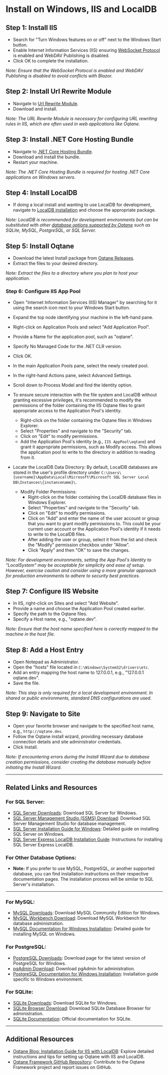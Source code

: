 # Install on Windows, IIS and LocalDB 

## Step 1: Install IIS

- Search for "Turn Windows features on or off" next to the Windows Start button.
- Enable Internet Information Services (IIS) ensuring [WebSocket Protocol](https://learn.microsoft.com/en-us/aspnet/core/fundamentals/websockets?#enabling-websockets-on-iis) is enabled and WebDAV Publishing is disabled.
- Click OK to complete the installation.

*Note: Ensure that the WebSocket Protocol is enabled and WebDAV Publishing is disabled to avoid conflicts with Blazor.*

## Step 2: Install Url Rewrite Module

- Navigate to [Url Rewrite Module](https://www.iis.net/downloads/microsoft/url-rewrite).
- Download and install.

*Note: The URL Rewrite Module is necessary for configuring URL rewriting rules in IIS, which are often used in web applications like Oqtane.*

## Step 3: Install .NET Core Hosting Bundle

- Navigate to [.NET Core Hosting Bundle](https://dotnet.microsoft.com/permalink/dotnetcore-windows-runtime-bundle-installer).
- Download and install the bundle.
- Restart your machine.

*Note: The .NET Core Hosting Bundle is required for hosting .NET Core applications on Windows servers.*

## Step 4: Install LocalDB

- If doing a local install and wanting to use LocalDB for development, navigate to [LocalDB installation](https://docs.microsoft.com/en-us/sql/database-engine/configure-windows/sql-server-express-localdb) and choose the appropriate package.

*Note: LocalDB is recommended for development environments but can be substituted with other [database options supported by Oqtane](./resources) such as SQLite, MySQL, PostgreSQL, or SQL Server.*

## Step 5: Install Oqtane

- Download the latest Install package from [Oqtane Releases](https://github.com/oqtane/oqtane.framework/releases).
- Extract the files to your desired directory.

*Note: Extract the files to a directory where you plan to host your application.*

### Step 6: Configure IIS App Pool

- Open "Internet Information Services (IIS) Manager" by searching for it using the search icon next to your Windows Start button.
- Expand the top node identifying your machine in the left-hand pane.
- Right-click on Application Pools and select "Add Application Pool".
- Provide a Name for the application pool, such as "oqtane".
- Specify No Managed Code for the .NET CLR version.
- Click OK.
- In the main Application Pools pane, select the newly created pool.
- In the right-hand Actions pane, select Advanced Settings.
- Scroll down to Process Model and find the Identity option.
- To ensure secure interaction with the file system and LocalDB without granting excessive privileges, it's recommended to modify the permissions of the folder containing the IIS Oqtane files to grant appropriate access to the Application Pool's identity.
   - Right-click on the folder containing the Oqtane files in Windows Explorer.
   - Select "Properties" and navigate to the "Security" tab.
   - Click on "Edit" to modify permissions.
   - Add the Application Pool's identity (e.g., `IIS AppPool\oqtane`) and grant it appropriate permissions, such as Modify access. This allows the application pool to write to the directory in addition to reading from it.
- Locate the LocalDB Data Directory: By default, LocalDB databases are stored in the user's profile directory under `C:\Users\{username}\AppData\Local\Microsoft\Microsoft SQL Server Local DB\Instances\{instancename}\`.

  - Modify Folder Permissions:
      - Right-click on the folder containing the LocalDB database files in Windows Explorer.
      - Select "Properties" and navigate to the "Security" tab.
      - Click on "Edit" to modify permissions.
      - Click on "Add" and enter the name of the user account or group that you want to grant modify permissions to. This could be your current user account or the Application Pool's identity if it needs to write to the LocalDB files.
      - After adding the user or group, select it from the list and check the "Modify" permission checkbox under "Allow".
      - Click "Apply" and then "OK" to save the changes.

*Note: For development environments, setting the App Pool's Identity to "LocalSystem" may be acceptable for simplicity and ease of setup. However, exercise caution and consider using a more granular approach for production environments to adhere to security best practices.*

## Step 7: Configure IIS Website

- In IIS, right-click on Sites and select "Add Website".
- Provide a name and choose the Application Pool created earlier.
- Specify the path to the Oqtane files.
- Specify a Host name, e.g., "oqtane.dev".

*Note: Ensure that the host name specified here is correctly mapped to the machine in the host file.*

## Step 8: Add a Host Entry

- Open Notepad as Administrator.
- Open the "hosts" file located in `C:\Windows\System32\drivers\etc`.
- Add an entry mapping the host name to 127.0.0.1, e.g., "127.0.0.1 oqtane.dev".
- Save the file.

*Note: This step is only required for a local development environment. In shared or public environments, standard DNS configurations are used.*

## Step 9: Navigate to Site

- Open your favorite browser and navigate to the specified host name, e.g., `http://oqtane.dev`.
- Follow the Oqtane install wizard, providing necessary database connection details and site administrator credentials.
- Click Install.

*Note: If encountering errors during the Install Wizard due to database creation permissions, consider creating the database manually before initiating the Install Wizard.*

---

## Related Links and Resources

### For SQL Server:
- [SQL Server Downloads](https://www.microsoft.com/en-us/sql-server/sql-server-downloads): Download SQL Server for Windows.
- [SQL Server Management Studio (SSMS) Download](https://learn.microsoft.com/en-us/sql/ssms/download-sql-server-management-studio-ssms): Download SQL Server Management Studio for database management.
- [SQL Server Installation Guide for Windows](https://learn.microsoft.com/en-us/sql/database-engine/install-windows/install-sql-server): Detailed guide on installing SQL Server on Windows.
- [SQL Server Express LocalDB Installation Guide](https://learn.microsoft.com/en-us/sql/database-engine/configure-windows/sql-server-express-localdb): Instructions for installing SQL Server Express LocalDB.

### For Other Database Options:

- **Note:** If you prefer to use MySQL, PostgreSQL, or another supported database, you can find installation instructions on their respective documentation pages. The installation process will be similar to SQL Server's installation.

---

### For MySQL:

- [MySQL Downloads](https://dev.mysql.com/downloads/): Download MySQL Community Edition for Windows.
- [MySQL Workbench Download](https://dev.mysql.com/downloads/workbench/): Download MySQL Workbench for database administration.
- [MySQL Documentation for Windows Installation](https://dev.mysql.com/doc/refman/8.3/en/windows-installation.html): Detailed guide for installing MySQL on Windows.


### For PostgreSQL:

- [PostgreSQL Downloads](https://www.postgresql.org/download/): Download page for the latest version of PostgreSQL for Windows.
- [pgAdmin Download](https://www.pgadmin.org/download/): Download pgAdmin for administration.
- [PostgreSQL Documentation for Windows Installation](https://www.postgresql.org/docs/current/install-windows.html): Installation guide specific to Windows environment.

### For SQLite:

- [SQLite Downloads](https://www.sqlite.org/download.html): Download SQLite for Windows.
- [SQLite Browser Download](https://sqlitebrowser.org/dl/): Download SQLite Database Browser for administration.
- [SQLite Documentation](https://www.sqlite.org/docs.html): Official documentation for SQLite.

---

## Additional Resources

- [Oqtane Blog: Installation Guide for IIS with LocalDB](https://www.oqtane.org/blog/!/24/installing-oqtane-on-iis): Explore detailed instructions and tips for setting up Oqtane with IIS and LocalDB.
- [Oqtane Framework GitHub Repository](https://github.com/oqtane/oqtane.framework): Contribute to the Oqtane Framework project and report issues on GitHub.

